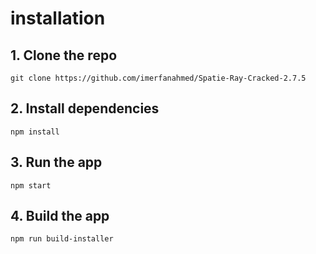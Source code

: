 # installation

## 1. Clone the repo
`git clone https://github.com/imerfanahmed/Spatie-Ray-Cracked-2.7.5`

## 2. Install dependencies
`npm install`

## 3. Run the app
`npm start`

## 4. Build the app
`npm run build-installer`





